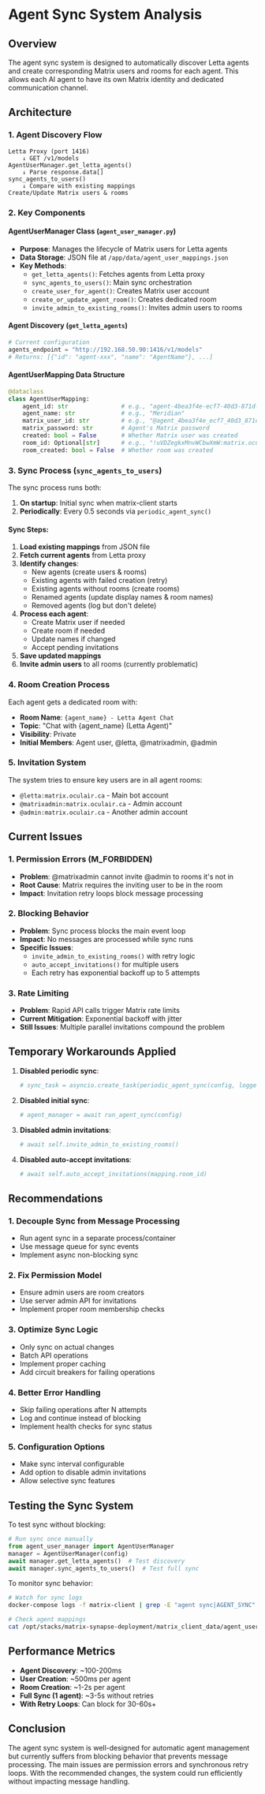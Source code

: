 # Agent Sync System Analysis

## Overview

The agent sync system is designed to automatically discover Letta agents and create corresponding Matrix users and rooms for each agent. This allows each AI agent to have its own Matrix identity and dedicated communication channel.

## Architecture

### 1. Agent Discovery Flow

```
Letta Proxy (port 1416) 
    ↓ GET /v1/models
AgentUserManager.get_letta_agents()
    ↓ Parse response.data[]
sync_agents_to_users()
    ↓ Compare with existing mappings
Create/Update Matrix users & rooms
```

### 2. Key Components

#### AgentUserManager Class (`agent_user_manager.py`)
- **Purpose**: Manages the lifecycle of Matrix users for Letta agents
- **Data Storage**: JSON file at `/app/data/agent_user_mappings.json`
- **Key Methods**:
  - `get_letta_agents()`: Fetches agents from Letta proxy
  - `sync_agents_to_users()`: Main sync orchestration
  - `create_user_for_agent()`: Creates Matrix user account
  - `create_or_update_agent_room()`: Creates dedicated room
  - `invite_admin_to_existing_rooms()`: Invites admin users to rooms

#### Agent Discovery (`get_letta_agents`)
```python
# Current configuration
agents_endpoint = "http://192.168.50.90:1416/v1/models"
# Returns: [{"id": "agent-xxx", "name": "AgentName"}, ...]
```

#### AgentUserMapping Data Structure
```python
@dataclass
class AgentUserMapping:
    agent_id: str               # e.g., "agent-4bea3f4e-ecf7-40d3-871d-4c52595d60a1"
    agent_name: str             # e.g., "Meridian"
    matrix_user_id: str         # e.g., "@agent_4bea3f4e_ecf7_40d3_871d_4c52595d60a1:matrix.oculair.ca"
    matrix_password: str        # Agent's Matrix password
    created: bool = False       # Whether Matrix user was created
    room_id: Optional[str]      # e.g., "!uVDZegkxMnvWCbwXmW:matrix.oculair.ca"
    room_created: bool = False  # Whether room was created
```

### 3. Sync Process (`sync_agents_to_users`)

The sync process runs both:
1. **On startup**: Initial sync when matrix-client starts
2. **Periodically**: Every 0.5 seconds via `periodic_agent_sync()`

#### Sync Steps:

1. **Load existing mappings** from JSON file
2. **Fetch current agents** from Letta proxy
3. **Identify changes**:
   - New agents (create users & rooms)
   - Existing agents with failed creation (retry)
   - Existing agents without rooms (create rooms)
   - Renamed agents (update display names & room names)
   - Removed agents (log but don't delete)
4. **Process each agent**:
   - Create Matrix user if needed
   - Create room if needed
   - Update names if changed
   - Accept pending invitations
5. **Save updated mappings**
6. **Invite admin users** to all rooms (currently problematic)

### 4. Room Creation Process

Each agent gets a dedicated room with:
- **Room Name**: `{agent_name} - Letta Agent Chat`
- **Topic**: "Chat with {agent_name} (Letta Agent)"
- **Visibility**: Private
- **Initial Members**: Agent user, @letta, @matrixadmin, @admin

### 5. Invitation System

The system tries to ensure key users are in all agent rooms:
- `@letta:matrix.oculair.ca` - Main bot account
- `@matrixadmin:matrix.oculair.ca` - Admin account
- `@admin:matrix.oculair.ca` - Another admin account

## Current Issues

### 1. Permission Errors (M_FORBIDDEN)
- **Problem**: @matrixadmin cannot invite @admin to rooms it's not in
- **Root Cause**: Matrix requires the inviting user to be in the room
- **Impact**: Invitation retry loops block message processing

### 2. Blocking Behavior
- **Problem**: Sync process blocks the main event loop
- **Impact**: No messages are processed while sync runs
- **Specific Issues**:
  - `invite_admin_to_existing_rooms()` with retry logic
  - `auto_accept_invitations()` for multiple users
  - Each retry has exponential backoff up to 5 attempts

### 3. Rate Limiting
- **Problem**: Rapid API calls trigger Matrix rate limits
- **Current Mitigation**: Exponential backoff with jitter
- **Still Issues**: Multiple parallel invitations compound the problem

## Temporary Workarounds Applied

1. **Disabled periodic sync**: 
   ```python
   # sync_task = asyncio.create_task(periodic_agent_sync(config, logger))
   ```

2. **Disabled initial sync**:
   ```python
   # agent_manager = await run_agent_sync(config)
   ```

3. **Disabled admin invitations**:
   ```python
   # await self.invite_admin_to_existing_rooms()
   ```

4. **Disabled auto-accept invitations**:
   ```python
   # await self.auto_accept_invitations(mapping.room_id)
   ```

## Recommendations

### 1. Decouple Sync from Message Processing
- Run agent sync in a separate process/container
- Use message queue for sync events
- Implement async non-blocking sync

### 2. Fix Permission Model
- Ensure admin users are room creators
- Use server admin API for invitations
- Implement proper room membership checks

### 3. Optimize Sync Logic
- Only sync on actual changes
- Batch API operations
- Implement proper caching
- Add circuit breakers for failing operations

### 4. Better Error Handling
- Skip failing operations after N attempts
- Log and continue instead of blocking
- Implement health checks for sync status

### 5. Configuration Options
- Make sync interval configurable
- Add option to disable admin invitations
- Allow selective sync features

## Testing the Sync System

To test sync without blocking:
```python
# Run sync once manually
from agent_user_manager import AgentUserManager
manager = AgentUserManager(config)
await manager.get_letta_agents()  # Test discovery
await manager.sync_agents_to_users()  # Test full sync
```

To monitor sync behavior:
```bash
# Watch for sync logs
docker-compose logs -f matrix-client | grep -E "agent sync|AGENT_SYNC"

# Check agent mappings
cat /opt/stacks/matrix-synapse-deployment/matrix_client_data/agent_user_mappings.json
```

## Performance Metrics

- **Agent Discovery**: ~100-200ms
- **User Creation**: ~500ms per agent
- **Room Creation**: ~1-2s per agent
- **Full Sync (1 agent)**: ~3-5s without retries
- **With Retry Loops**: Can block for 30-60s+

## Conclusion

The agent sync system is well-designed for automatic agent management but currently suffers from blocking behavior that prevents message processing. The main issues are permission errors and synchronous retry loops. With the recommended changes, the system could run efficiently without impacting message handling.